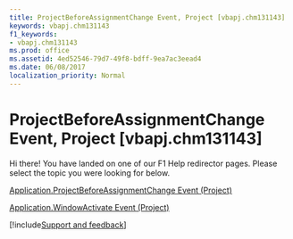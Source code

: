 ```yaml
---
title: ProjectBeforeAssignmentChange Event, Project [vbapj.chm131143]
keywords: vbapj.chm131143
f1_keywords:
- vbapj.chm131143
ms.prod: office
ms.assetid: 4ed52546-79d7-49f8-bdff-9ea7ac3eead4
ms.date: 06/08/2017
localization_priority: Normal
---
```



# ProjectBeforeAssignmentChange Event, Project [vbapj.chm131143]

Hi there! You have landed on one of our F1 Help redirector pages. Please select the topic you were looking for below.

[Application.ProjectBeforeAssignmentChange Event (Project)](https://msdn.microsoft.com/library/9d94303c-f8f6-1681-0829-23f240afc570%28Office.15%29.aspx)

[Application.WindowActivate Event (Project)](https://msdn.microsoft.com/library/b54d0956-7eab-db5f-394a-5120bc111afd%28Office.15%29.aspx)

[!include[Support and feedback](~/includes/feedback-boilerplate.md)]